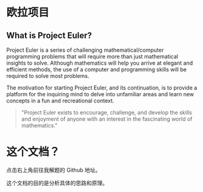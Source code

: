 # 欧拉项目
## What is Project Euler?

Project Euler is a series of challenging mathematical/computer programming problems that will require more than just mathematical insights to solve. Although mathematics will help you arrive at elegant and efficient methods, the use of a computer and programming skills will be required to solve most problems.

The motivation for starting Project Euler, and its continuation, is to provide a platform for the inquiring mind to delve into unfamiliar areas and learn new concepts in a fun and recreational context.

> "Project Euler exists to encourage, challenge, and develop the skills and enjoyment of anyone with an interest in the fascinating world of mathematics."

# 这个文档？
点击右上角前往我解题的 Github 地址。

这个文档的目的是分析具体的思路和原理。
